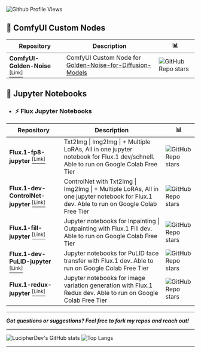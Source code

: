 ![Github Profile Views](https://komarev.com/ghpvc/?username=LucipherDev&label=Profile%20views&style=flat&cacheSeconds=60)

## 🔧 ComfyUI Custom Nodes

| Repository | Description |📊 |
|---|---|---|
| **ComfyUI-Golden-Noise** [<sup>[Link]</sup>](https://github.com/LucipherDev/ComfyUI-Golden-Noise) | ComfyUI Custom Node for [Golden-Noise-for-Diffusion-Models](https://github.com/xie-lab-ml/Golden-Noise-for-Diffusion-Models) | ![GitHub Repo stars](https://img.shields.io/github/stars/LucipherDev/ComfyUI-Golden-Noise?label=%E2%AD%90&style=flat-square&cacheSeconds=60) |

## 📓 Jupyter Notebooks

- ### ⚡ Flux Jupyter Notebooks

| Repository | Description | 📊 |
|---|---|---|
| **Flux.1-fp8-jupyter** [<sup>[Link]</sup>](https://github.com/LucipherDev/Flux.1-fp8-jupyter) | Txt2Img \| Img2Img \| + Multiple LoRAs, All in one jupyter notebook for Flux.1 dev/schnell. Able to run on Google Colab Free Tier | ![GitHub Repo stars](https://img.shields.io/github/stars/LucipherDev/Flux.1-fp8-jupyter?label=%E2%AD%90&style=flat-square&cacheSeconds=60) |
| **Flux.1-dev-ControlNet-jupyter** [<sup>[Link]</sup>](https://github.com/LucipherDev/Flux.1-dev-ControlNet-jupyter) | ControlNet with Txt2Img \| Img2Img \| + Multiple LoRAs, All in one jupyter notebook for Flux.1 dev. Able to run on Google Colab Free Tier | ![GitHub Repo stars](https://img.shields.io/github/stars/LucipherDev/Flux.1-dev-ControlNet-jupyter?label=%E2%AD%90&style=flat-square&cacheSeconds=60) |
| **Flux.1-fill-jupyter** [<sup>[Link]</sup>](https://github.com/LucipherDev/Flux.1-fill-jupyter) | Jupyter notebooks for Inpainting \| Outpainting with Flux.1 Fill dev. Able to run on Google Colab Free Tier | ![GitHub Repo stars](https://img.shields.io/github/stars/LucipherDev/Flux.1-fill-jupyter?label=%E2%AD%90&style=flat-square&cacheSeconds=60) |
| **Flux.1-dev-PuLID-jupyter** [<sup>[Link]</sup>](https://github.com/LucipherDev/Flux.1-dev-PuLID-jupyter) | Jupyter notebooks for PuLID face transfer with Flux.1 dev. Able to run on Google Colab Free Tier | ![GitHub Repo stars](https://img.shields.io/github/stars/LucipherDev/Flux.1-dev-PuLID-jupyter?label=%E2%AD%90&style=flat-square&cacheSeconds=60) |
| **Flux.1-redux-jupyter** [<sup>[Link]</sup>](https://github.com/LucipherDev/Flux.1-redux-jupyter) | Jupyter notebooks for image variation generation with Flux.1 Redux dev. Able to run on Google Colab Free Tier | ![GitHub Repo stars](https://img.shields.io/github/stars/LucipherDev/Flux.1-redux-jupyter?label=%E2%AD%90&style=flat-square&cacheSeconds=60) |
____
***Got questions or suggestions? Feel free to fork my repos and reach out!***
____
![LucipherDev's GitHub stats](https://github-readme-stats.vercel.app/api?username=LucipherDev&show_icons=true&theme=dark&hide_border=true&border_radius=1&hide_rank=true#gh-dark-mode-only) 
![Top Langs](https://github-readme-stats.vercel.app/api/top-langs/?username=LucipherDev&theme=dark&hide_border=true&border_radius=1&#gh-dark-mode-only)
____
